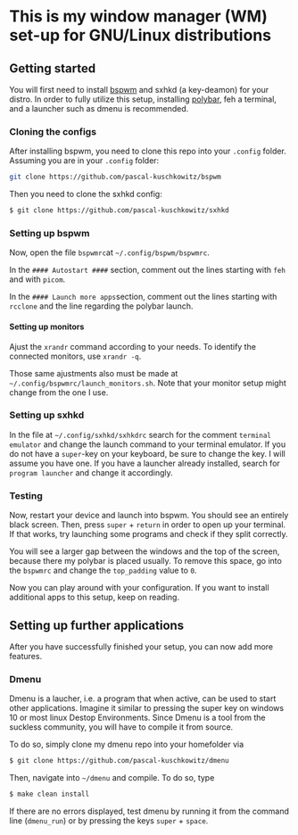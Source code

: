 # This is my window manager (WM) set-up for GNU/Linux distributions

## Getting started

You will first need to install <a href="https://github.com/baskerville/bspwm">bspwm</a> and sxhkd (a key-deamon) for your distro. In order to fully utilize this setup, installing <a href="https://github.com/polybar/polybar">polybar</a>, feh a terminal, and a launcher such as dmenu is recommended.

### Cloning the configs
After installing bspwm, you need to clone this repo into your `.config` folder. Assuming you are in your `.config` folder:

~~~ sh
git clone https://github.com/pascal-kuschkowitz/bspwm
~~~

Then you need to clone the sxhkd config:

~~~ sh
$ git clone https://github.com/pascal-kuschkowitz/sxhkd
~~~

### Setting up bspwm

Now, open the file `bspwmrc`at `~/.config/bspwm/bspwmrc`. 

In the `#### Autostart ####` section, comment out the lines starting with `feh` and with `picom`.

In the `#### Launch more apps`section, comment out the lines starting with `rcclone` and the line regarding the polybar launch.

#### Setting up monitors

Ajust the `xrandr` command according to your needs. To identify the connected monitors, use `xrandr -q`.

Those same ajustments also must be made at `~/.config/bspwmrc/launch_monitors.sh`. Note that your monitor setup might change from the one I use.

### Setting up sxhkd

In the file at `~/.config/sxhkd/sxhkdrc` search for the comment `terminal emulator` and change the launch command to your terminal emulator. If you do not have a `super`-key on your keyboard, be sure to change the key. I will assume you have one.
If you have a launcher already installed, search for `program launcher` and change it accordingly.

### Testing

Now, restart your device and launch into bspwm. You should see an entirely black screen. 
Then, press `super` + `return` in order to open up your terminal. If that works, try launching some programs and check if they split correctly. 

You will see a larger gap between the windows and the top of the screen, because there my polybar is placed usually. To remove this space, go into the `bspwmrc` and change the `top_padding` value to `0`.

Now you can play around with your configuration. If you want to install additional apps to this setup, keep on reading.

## Setting up further applications

After you have successfully finished your setup, you can now add more features.

### Dmenu

Dmenu is a laucher, i.e. a program that when active, can be used to start other applications. Imagine it similar to pressing the super key on windows 10 or most linux Destop Environments. Since Dmenu is a tool from the suckless community, you will have to compile it from source.

To do so, simply clone my dmenu repo into your homefolder via

~~~ sh
$ git clone https://github.com/pascal-kuschkowitz/dmenu
~~~

Then, navigate into `~/dmenu` and compile. To do so, type 

~~~ sh
$ make clean install
~~~

If there are no errors displayed, test dmenu by running it from the command line (`dmenu_run`) or by pressing the keys `super` + `space`.
